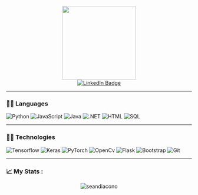 <div id="header" align="center">
  <img src="https://media.giphy.com/media/9GIE4bg4EV7UYFeP5B/giphy.gif" width="200"/>
</div>

<div id="badges" align='center'>
  <a href='https://www.linkedin.com/in/sean-diacono-ba02ab11a/'>
  <img src="https://img.shields.io/badge/LinkedIn-blue?style=for-the-badge&logo=linkedin&logoColor=white" alt="LinkedIn Badge"/>
   </a>
</div>

---

### 🐱‍💻 Languages

![Python](https://img.shields.io/badge/-Python-000?&logo=Python)
![JavaScript](https://img.shields.io/badge/-JavaScript-000?&logo=JavaScript)
![Java](https://img.shields.io/badge/-Java-000?&logo=Java&logoColor=007396)
![.NET](https://img.shields.io/badge/-.NET-000?&logo=.NET)
![HTML](https://img.shields.io/badge/-HTML-000?&logo=html5)
![SQL](https://img.shields.io/badge/-SQL-000?&logo=MySQL)

---

### 👨‍💻 Technologies

![Tensorflow](https://img.shields.io/badge/-Tensorflow-000?&logo=tensorflow)
![Keras](https://img.shields.io/badge/-Keras-000?&logo=keras)
![PyTorch](https://img.shields.io/badge/-PyTorch-000?&logo=pytorch)
![OpenCv](https://img.shields.io/badge/-OpenCV-000?&logo=opencv)
![Flask](https://img.shields.io/badge/-Flask-000?&logo=flask)
![Bootstrap](https://img.shields.io/badge/-Bootstrap-000?&logo=bootstrap)
![Git](https://img.shields.io/badge/-Git-000?&logo=git)


---

### 📈 My Stats :
<div id='stats' align='center'>
<p align="center"><img src="https://github-readme-streak-stats.herokuapp.com/?user=seandiacono&theme=black-ice&hide_border=true&stroke=0000&background=0D1117&ring=e05397&fire=e05397&currStreakLabel=e05397&bg_color=30,e96443,904e95&title_color=fff&text_color=fff" alt="seandiacono" /></p>
</div>


<!--
**seandiacono/seandiacono** is a ✨ _special_ ✨ repository because its `README.md` (this file) appears on your GitHub profile.

Here are some ideas to get you started:

- 🔭 I’m currently working on ...
- 🌱 I’m currently learning ...
- 👯 I’m looking to collaborate on ...
- 🤔 I’m looking for help with ...
- 💬 Ask me about ...
- 📫 How to reach me: ...
- 😄 Pronouns: ...
- ⚡ Fun fact: ...
-->
